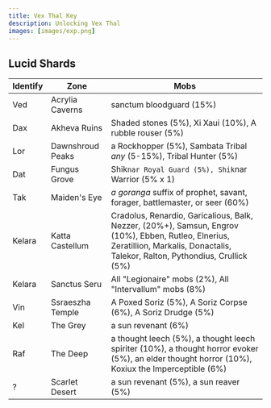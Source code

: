 ```yaml
---
title: Vex Thal Key
description: Unlocking Vex Thal
images: [images/exp.png]
---
```


## Lucid Shards

Identify|Zone|Mobs
---|---|---
Ved|Acrylia Caverns|sanctum bloodguard (15%)
Dax|Akheva Ruins|Shaded stones (5%), Xi Xaui (10%), A rubble rouser (5%)
Lor|Dawnshroud Peaks|a Rockhopper (5%), Sambata Tribal *any* (5-15%), Tribal Hunter (5%)
Dat|Fungus Grove|Shik`nar Royal Guard (5%), Shik`nar Warrior (5% x 1)
Tak|Maiden's Eye|*a goranga* suffix of prophet, savant, forager, battlemaster, or seer (60%)
Kelara|Katta Castellum|Cradolus, Renardio, Garicalious, Balk, Nezzer, (20%+), Samsun, Engrov (10%), Ebben, Rutleo, Elnerius, Zeratillion, Markalis, Donactalis, Talekor, Ralton, Pythondius, Crullick (5%)
Kelara|Sanctus Seru|All "Legionaire" mobs (2%), All "Intervallum" mobs (8%)
Vin|Ssraeszha Temple|A Poxed Soriz (5%), A Soriz Corpse (6%), A Soriz Drudge (5%)
Kel|The Grey|a sun revenant (6%)
Raf|The Deep|a thought leech (5%), a thought leech spiriter (10%), a thought horror evoker (5%), an elder thought horror (10%), Koxiux the Imperceptible (6%)
?|Scarlet Desert|a sun revenant (5%), a sun reaver (5%)
